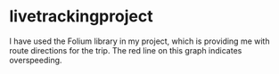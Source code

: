 # livetrackingproject
I have used the Folium library in my project, which is providing me with route directions for the trip. The red line on this graph indicates overspeeding.
